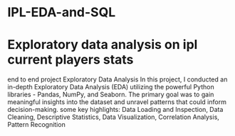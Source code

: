 # IPL-EDA-and-SQL
# Exploratory data analysis on ipl current players stats 
end to end project Exploratory Data Analysis 
In this project, I conducted an in-depth Exploratory Data Analysis (EDA) utilizing the powerful Python libraries - Pandas, NumPy, and Seaborn. The primary goal was to gain meaningful insights into the dataset and unravel patterns that could inform decision-making.
some key highlights: Data Loading and Inspection, Data Cleaning, Descriptive Statistics, Data Visualization, Correlation Analysis, Pattern Recognition
